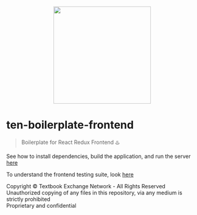 <p align="center">
  <br>
  <img src="https://github.com/Textbook-Exchange-Network/ten-docs/blob/master/images/logo1.png" width="256px" >
</p>

# ten-boilerplate-frontend

> Boilerplate for React Redux Frontend ♨️


See how to install dependencies, build the application, and run the server [here](https://github.com/Textbook-Exchange-Network/ten-docs/blob/master/FRONTEND.md)

To understand the frontend testing suite, look [here](https://github.com/Textbook-Exchange-Network/ten-docs/blob/master/CI.md#frontend-ci)

Copyright &copy; Textbook Exchange Network - All Rights Reserved  
Unauthorized copying of any files in this repository, via any medium is strictly prohibited  
Proprietary and confidential
